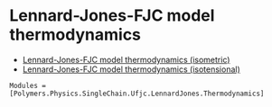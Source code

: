 # Lennard-Jones-FJC model thermodynamics

  * [Lennard-Jones-FJC model thermodynamics (isometric)](../../../../isometric)
  * [Lennard-Jones-FJC model thermodynamics (isotensional)](../../../../isotensional)

```@autodocs
Modules = [Polymers.Physics.SingleChain.Ufjc.LennardJones.Thermodynamics]
```
